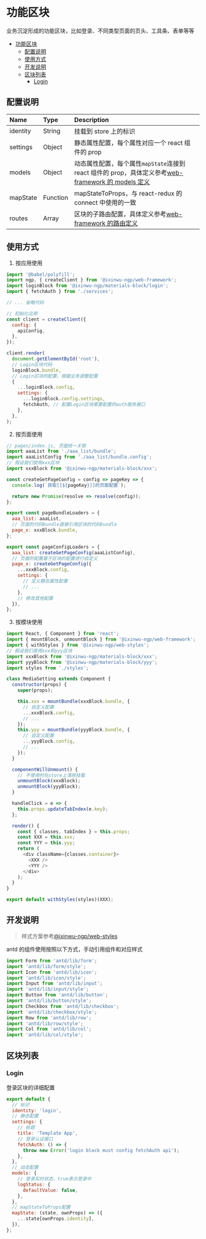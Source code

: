 # 功能区块

业务沉淀形成的功能区块，比如登录、不同类型页面的页头、工具条、表单等等

<!-- TOC -->

- [功能区块](#功能区块)
  - [配置说明](#配置说明)
  - [使用方式](#使用方式)
  - [开发说明](#开发说明)
  - [区块列表](#区块列表)
    - [Login](#login)

<!-- /TOC -->

## 配置说明

| Name     | Type     | Description                                                                                                                               |
| :------- | :------- | :---------------------------------------------------------------------------------------------------------------------------------------- |
| identity | String   | 挂载到 store 上的标识                                                                                                                     |
| settings | Object   | 静态属性配置，每个属性对应一个 react 组件的 prop                                                                                          |
| models   | Object   | 动态属性配置，每个属性`mapState`连接到 react 组件的 prop，具体定义参考[web-framework 的 models 定义](../web-framework/README.md#modelsjs) |
| mapState | Function | mapStateToProps，与 react-redux 的 connect 中使用的一致                                                                                   |
| routes   | Array    | 区块的子路由配置，具体定义参考[web-framework 的路由定义](../web-framework/README.md#单项路由定义)                                         |

## 使用方式

1. 按应用使用

```js
import '@babel/polyfill';
import ngp, { createClient } from '@ixinwu-ngp/web-framework';
import loginBlock from '@ixinwu-ngp/materials-block/login';
import { fetchAuth } from './services';

// ... 省略代码

// 初始化应用
const client = createClient({
  config: {
    apiConfig,
  },
});

client.render(
  document.getElementById('root'),
  // Login区块代码
  loginBlock.bundle,
  // Login区块的配置，根据业务调整配置
  {
    ...loginBlock.config,
    settings: {
      ...loginBlock.config.settings,
      fetchAuth, // 配置Login区块需要配置的auth服务接口
    },
  },
);
```

2. 按页面使用

```js
// pages/index.js, 页面统一关联
import aaaList from './aaa_list/bundle';
import aaaListConfig from './aaa_list/bundle.config';
// 假设我们使用xxx区块
import xxxBlock from '@ixinwu-ngp/materials-block/xxx';

const createGetPageConfig = config => pageKey => {
  console.log(`获取[[${pageKey}]]的页面配置`);

  return new Promise(resolve => resolve(config));
};

export const pageBundleLoaders = {
  aaa_list: aaaList,
  // 页面的代码bundle直接引用区块的代码bundle
  page_x: xxxBlock.bundle,
};

export const pageConfigLoaders = {
  aaa_list: createGetPageConfig(aaaListConfig),
  // 页面的配置基于区块的配置进行自定义
  page_x: createGetPageConfig({
    ...xxxBlock.config,
    settings: {
      // 定义静态属性配置
      // ...
    },
    // 修改其他配置
  }),
};
```

3. 按模块使用

```js
import React, { Component } from 'react';
import { mountBlock, unmountBlock } from '@ixinwu-ngp/web-framework';
import { withStyles } from '@ixinwu-ngp/web-styles';
// 假设我们使用xxx和yyy区块
import xxxBlock from '@ixinwu-ngp/materials-block/xxx';
import yyyBlock from '@ixinwu-ngp/materials-block/yyy';
import styles from './styles';

class MediaSetting extends Component {
  constructor(props) {
    super(props);

    this.xxx = mountBundle(xxxBlock.bundle, {
      // 自定义配置
      ...xxxBlock.config,
      // ...
    });
    this.yyy = mountBundle(yyyBlock.bundle, {
      // 自定义配置
      ...yyyBlock.config,
      // ...
    });
  }

  componentWillUnmount() {
    // 不使用时在store上清除挂载
    unmountBlock(xxxBlock);
    unmountBlock(yyyBlock);
  }

  handleClick = e => {
    this.props.updateTabIndex(e.key);
  };

  render() {
    const { classes, tabIndex } = this.props;
    const XXX = this.xxx;
    const YYY = this.yyy;
    return (
      <div className={classes.container}>
        <XXX />
        <YYY />
      </div>
    );
  }
}

export default withStyles(styles)(XXX);
```

## 开发说明

> 样式方案参考[@ixinwu-ngp/web-styles](../web-styles/README.md)

antd 的组件使用按照以下方式，手动引用组件和对应样式

```js
import Form from 'antd/lib/form';
import 'antd/lib/form/style';
import Icon from 'antd/lib/icon';
import 'antd/lib/icon/style';
import Input from 'antd/lib/input';
import 'antd/lib/input/style';
import Button from 'antd/lib/button';
import 'antd/lib/button/style';
import Checkbox from 'antd/lib/checkbox';
import 'antd/lib/checkbox/style';
import Row from 'antd/lib/row';
import 'antd/lib/row/style';
import Col from 'antd/lib/col';
import 'antd/lib/col/style';
```

## 区块列表

### Login

登录区块的详细配置

```js
export default {
  // 标识
  identity: 'login',
  // 静态配置
  settings: {
    // 标题
    title: 'Template App',
    // 登录认证接口
    fetchAuth: () => {
      throw new Error('login block must config fetchAuth api');
    },
  },
  // 动态配置
  models: {
    // 登录实时状态，true表示登录中
    logStatus: {
      defaultValue: false,
    },
  },
  // mapStateToProps配置
  mapState: (state, ownProps) => ({
    ...state[ownProps.identity],
  }),
};
```
